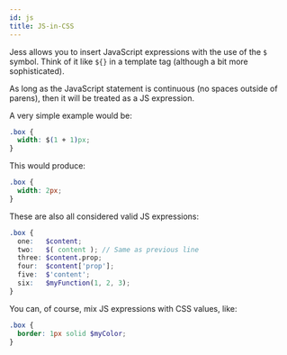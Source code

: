 ```yaml
---
id: js
title: JS-in-CSS
---
```


Jess allows you to insert JavaScript expressions with the use of the `$` symbol. Think of it like `${}` in a template tag (although a bit more sophisticated).

As long as the JavaScript statement is continuous (no spaces outside of parens), then it will be treated as a JS expression.

A very simple example would be:

```css
.box {
  width: $(1 + 1)px;
}
```
This would produce:
```css
.box {
  width: 2px;
}
```

These are also all considered valid JS expressions:
```scss
.box {
  one:   $content;
  two:   $( content ); // Same as previous line
  three: $content.prop;
  four:  $content['prop'];
  five:  $'content';
  six:   $myFunction(1, 2, 3);
}
```

You can, of course, mix JS expressions with CSS values, like:
```scss
.box {
  border: 1px solid $myColor;
}
```